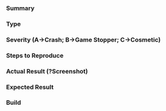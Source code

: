 ### Summary

### Type

### Severity (A->Crash; B->Game Stopper; C->Cosmetic)

### Steps to Reproduce

### Actual Result (?Screenshot)

### Expected Result

### Build
